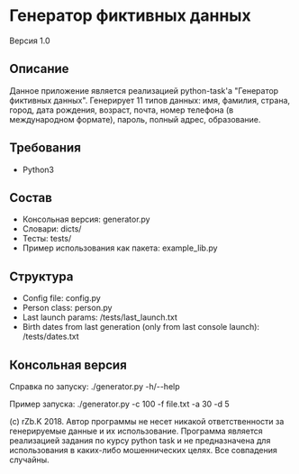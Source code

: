 # Генератор фиктивных данных
Версия 1.0
## Описание
Данное приложение является реализацией python-task'а "Генератор фиктивных данных". Генерирует 11 типов данных: имя, фамилия, страна, город, дата рождения, возраст, почта, номер телефона (в международном формате), пароль, полный адрес, образование.
## Требования
* Python3
## Состав
* Консольная версия: generator.py
* Словари: dicts/
* Тесты: tests/
* Пример использования как пакета: example_lib.py 
## Структура
* Config file: config.py
* Person class: person.py
* Last launch params: /tests/last_launch.txt
* Birth dates from last generation (only from last console launch): /tests/dates.txt
## Консольная версия
Справка по запуску: ./generator.py -h/--help

Пример запуска: ./generator.py -c 100 -f file.txt -a 30 -d 5

(c) rZb.K 2018. Автор программы не несет никакой ответственности за генерируемые данные и их использование.
Программа является реализацией задания по курсу python task и не предназначена для использования в каких-либо мошеннических целях. Все совпадения случайны.

